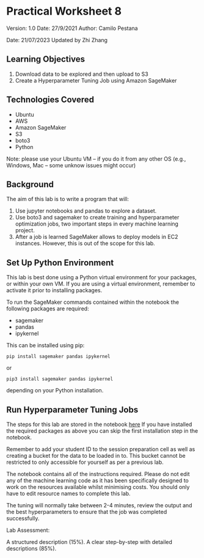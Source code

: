 # Practical Worksheet 8

Version: 1.0 Date: 27/9/2021 Author: Camilo Pestana

Date: 21/07/2023 Updated by Zhi Zhang

## Learning Objectives

1. Download data to be explored and then upload to S3
2. Create a Hyperparameter Tuning Job using Amazon SageMaker

## Technologies Covered

* Ubuntu
* AWS
* Amazon SageMaker
* S3
* boto3
* Python

Note: please use your Ubuntu VM – if you do it from any other OS (e.g., Windows, Mac – some unknow issues might occur)

## Background

The aim of this lab is to write a program that will:

1. Use jupyter notebooks and pandas to explore a dataset.
2. Use boto3 and sagemaker to create training and hyperparameter optimization jobs, two important steps in every machine learning project.
3. After a job is learned SageMaker allows to deploy models in EC2 instances. However, this is out of the scope for this lab.

## Set Up Python Environment

This lab is best done using a Python virtual environment for your packages, or within your own VM. If you are using a virtual environment, remember to activate it prior to installing packages.

To run the SageMaker commands contained within the notebook the following packages are required:
- sagemaker
- pandas
- ipykernel

This can be installed using pip:
```
pip install sagemaker pandas ipykernel
```
or
```
pip3 install sagemaker pandas ipykernel
```
depending on your Python installation.

## Run Hyperparameter Tuning Jobs

The steps for this lab are stored in the notebook [here](https://github.com/uwacsp/cits5503/blob/master/Labs/src/LabAI.ipynb)
If you have installed the required packages as above you can skip the first installation step in the notebook.

Remember to add your student ID to the session preparation cell as well as creating a bucket for the data to be loaded in to. This bucket cannot be restricted to only accessible for yourself as per a previous lab.

The notebook contains all of the instructions required. Please do not edit any of the machine learning code as it has been specifically designed to work on the resources available whilst minimising costs. You should only have to edit resource names to complete this lab.

The tuning will normally take between 2-4 minutes, review the output and the best hyperparameters to ensure that the job was completed successfully.


Lab Assessment:

A structured description (15%). A clear step-by-step with detailed descriptions (85%). 










